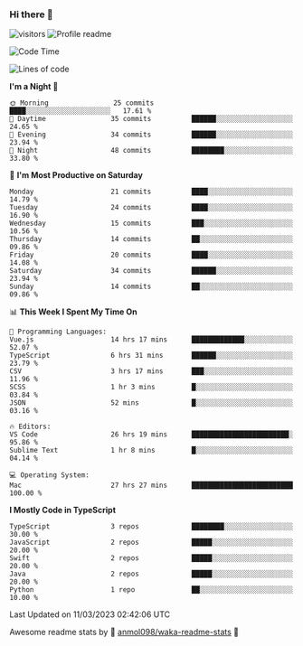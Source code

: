 ### Hi there 👋  
![visitors](https://visitor-badge.laobi.icu/badge?page_id=leverglowh) ![Profile readme](https://github.com/leverglowh/leverglowh/workflows/Profile%20readme/badge.svg?branch=master)

<!--START_SECTION:waka-->
![Code Time](http://img.shields.io/badge/Code%20Time-1%2C970%20hrs%201%20min-blue)

![Lines of code](https://img.shields.io/badge/From%20Hello%20World%20I%27ve%20Written-173.9%20thousand%20lines%20of%20code-blue)

**I'm a Night 🦉** 

```text
🌞 Morning                25 commits          ████░░░░░░░░░░░░░░░░░░░░░   17.61 % 
🌆 Daytime                35 commits          ██████░░░░░░░░░░░░░░░░░░░   24.65 % 
🌃 Evening                34 commits          ██████░░░░░░░░░░░░░░░░░░░   23.94 % 
🌙 Night                  48 commits          ████████░░░░░░░░░░░░░░░░░   33.80 % 
```
📅 **I'm Most Productive on Saturday** 

```text
Monday                   21 commits          ████░░░░░░░░░░░░░░░░░░░░░   14.79 % 
Tuesday                  24 commits          ████░░░░░░░░░░░░░░░░░░░░░   16.90 % 
Wednesday                15 commits          ███░░░░░░░░░░░░░░░░░░░░░░   10.56 % 
Thursday                 14 commits          ██░░░░░░░░░░░░░░░░░░░░░░░   09.86 % 
Friday                   20 commits          ████░░░░░░░░░░░░░░░░░░░░░   14.08 % 
Saturday                 34 commits          ██████░░░░░░░░░░░░░░░░░░░   23.94 % 
Sunday                   14 commits          ██░░░░░░░░░░░░░░░░░░░░░░░   09.86 % 
```


📊 **This Week I Spent My Time On** 

```text
💬 Programming Languages: 
Vue.js                   14 hrs 17 mins      █████████████░░░░░░░░░░░░   52.07 % 
TypeScript               6 hrs 31 mins       ██████░░░░░░░░░░░░░░░░░░░   23.79 % 
CSV                      3 hrs 17 mins       ███░░░░░░░░░░░░░░░░░░░░░░   11.96 % 
SCSS                     1 hr 3 mins         █░░░░░░░░░░░░░░░░░░░░░░░░   03.84 % 
JSON                     52 mins             █░░░░░░░░░░░░░░░░░░░░░░░░   03.16 % 

🔥 Editors: 
VS Code                  26 hrs 19 mins      ████████████████████████░   95.86 % 
Sublime Text             1 hr 8 mins         █░░░░░░░░░░░░░░░░░░░░░░░░   04.14 % 

💻 Operating System: 
Mac                      27 hrs 27 mins      █████████████████████████   100.00 % 
```

**I Mostly Code in TypeScript** 

```text
TypeScript               3 repos             ████████░░░░░░░░░░░░░░░░░   30.00 % 
JavaScript               2 repos             █████░░░░░░░░░░░░░░░░░░░░   20.00 % 
Swift                    2 repos             █████░░░░░░░░░░░░░░░░░░░░   20.00 % 
Java                     2 repos             █████░░░░░░░░░░░░░░░░░░░░   20.00 % 
Python                   1 repo              ██░░░░░░░░░░░░░░░░░░░░░░░   10.00 % 
```




 Last Updated on 11/03/2023 02:42:06 UTC
<!--END_SECTION:waka-->


Awesome readme stats by :star2: [anmol098/waka-readme-stats](https://github.com/anmol098/waka-readme-stats) :star2:
